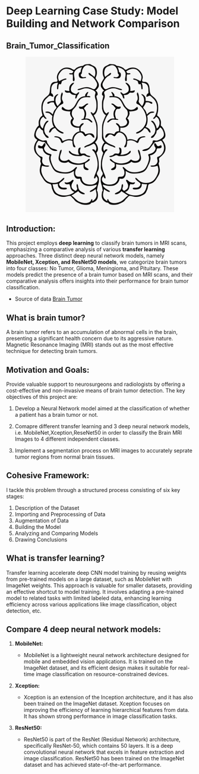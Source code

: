# Deep Learning Case Study: Model Building and Network Comparison

## Brain_Tumor_Classification

<div align="center">
    <img width="400" src="/images/brain-outline-drawing-12.png" alt="Material Bread logo"> 
</div>

## Introduction:

This project employs **deep learning** to classify brain tumors in MRI scans, emphasizing a comparative analysis of  various **transfer learning** approaches.
Three distinct deep neural network models, namely **MobileNet, Xception, and ResNet50 models**, we categorize brain tumors into four classes: No Tumor, Glioma, Meningioma, and Pituitary.
These models predict the presence of a brain tumor based on MRI scans, and their comparative analysis offers insights into their performance for brain tumor classification.

- Source of data [Brain Tumor](https://www.kaggle.com/datasets/sartajbhuvaji/brain-tumor-classification-mri)

## What is brain tumor?

A brain tumor refers to an accumulation of abnormal cells in the brain, presenting a significant health concern due to its aggressive nature. Magnetic Resonance Imaging (MRI) stands out as the most effective technique for detecting brain tumors.

## Motivation and Goals:

Provide valuable support to neurosurgeons and radiologists by offering a cost-effective and non-invasive means of brain tumor detection. The key objectives of this project are:

1. Develop a Neural Network model aimed at the classification of whether a patient has a brain tumor or not.

2. Comapre different transfer learning and 3 deep neural network models, i.e. MobileNet,Xception,ReseNet50 in order to classify the Brain MRI Images to 4 different independent classes.

3. Implement a segmentation process on MRI images to accurately seprate tumor regions from normal brain tissues.


## Cohesive Framework:
I tackle this problem through a structured process consisting of six key stages:

1. Description of the Dataset
2. Importing and Preprocessing of Data
3. Augmentation of Data
4. Building the Model
5. Analyzing and Comparing Models
6. Drawing Conclusions

## What is transfer learning?

Transfer learning accelerate deep CNN model training by reusing weights from pre-trained models on a large dataset, such as MobileNet with ImageNet weights. This approach is valuable for smaller datasets, providing an effective shortcut to model training. It involves adapting a pre-trained model to related tasks with limited labeled data, enhancing learning efficiency across various applications like image classification, object detection, etc.


## Compare 4 deep neural network models:


1. **MobileNet:**
   - MobileNet is a lightweight neural network architecture designed for mobile and embedded vision applications. It is trained on the ImageNet dataset, and its efficient design makes it suitable for real-time image classification on resource-constrained devices.

2. **Xception:**
   - Xception is an extension of the Inception architecture, and it has also been trained on the ImageNet dataset. Xception focuses on improving the efficiency of learning hierarchical features from data. It has shown strong performance in image classification tasks.

3. **ResNet50:**
   - ResNet50 is part of the ResNet (Residual Network) architecture, specifically ResNet-50, which contains 50 layers. It is a deep convolutional neural network that excels in feature extraction and image classification. ResNet50 has been trained on the ImageNet dataset and has achieved state-of-the-art performance.




